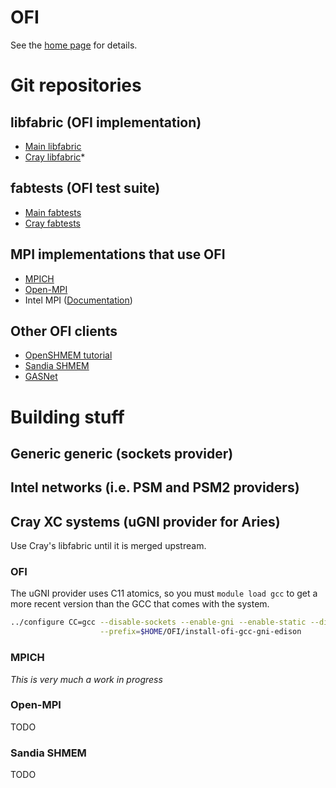 OFI
===

See the [home page](http://ofiwg.github.io/libfabric/) for details.

# Git repositories

## libfabric (OFI implementation)

* [Main libfabric](https://github.com/ofiwg/libfabric)
* [Cray libfabric](https://github.com/ofi-cray/libfabric-cray)* 

## fabtests (OFI test suite)

* [Main fabtests](https://github.com/ofiwg/fabtests)
* [Cray fabtests](https://github.com/ofi-cray/fabtests-cray)

## MPI implementations that use OFI

* [MPICH](http://git.mpich.org/mpich.git/)
* [Open-MPI](https://github.com/open-mpi/ompi.git)
* Intel MPI ([Documentation](https://software.intel.com/en-us/node/561773))

## Other OFI clients

* [OpenSHMEM tutorial](https://github.com/ofiwg/openshmem-tutorial)
* [Sandia SHMEM](https://github.com/regrant/sandia-shmem)
* [GASNet](https://bitbucket.org/berkeleylab/gasnet)

# Building stuff

## Generic generic (sockets provider)


## Intel networks (i.e. PSM and PSM2 providers)


## Cray XC systems (uGNI provider for Aries)

Use Cray's libfabric until it is merged upstream.

### OFI

The uGNI provider uses C11 atomics, so you must `module load gcc` to get a more recent version than the GCC that comes with the system.

```sh
../configure CC=gcc --disable-sockets --enable-gni --enable-static --disable-shared \
                    --prefix=$HOME/OFI/install-ofi-gcc-gni-edison 
```

### MPICH

_This is very much a work in progress_

### Open-MPI

TODO

### Sandia SHMEM

TODO
